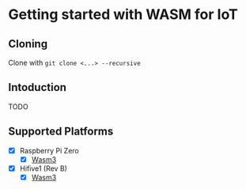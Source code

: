 # Getting started with WASM for IoT

## Cloning

Clone with `git clone <...> --recursive`

## Intoduction

TODO

## Supported Platforms

- [x] Raspberry Pi Zero
  - [x] [Wasm3](./targets/arm-none-eabi/raspberry-pi-0/wasm3-embench/)
- [x] Hifive1 (Rev B)
  - [x] [Wasm3](./targets/riscv32-unknown-none/hifive1/generic-wasm3/)
